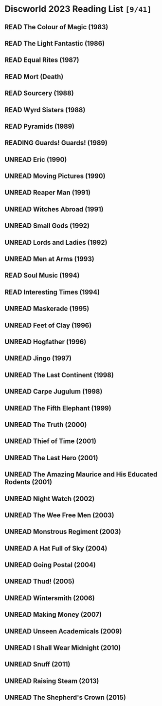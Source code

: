 

# Discworld 2023 Reading List <code>[9/41]</code>


## READ The Colour of Magic (1983)


## READ The Light Fantastic (1986)


## READ Equal Rites (1987)


## READ Mort (Death)


## READ Sourcery (1988)


## READ Wyrd Sisters (1988)


## READ Pyramids (1989)


## READING Guards! Guards! (1989)


## UNREAD Eric (1990)


## UNREAD Moving Pictures (1990)


## UNREAD Reaper Man (1991)


## UNREAD Witches Abroad (1991)


## UNREAD Small Gods (1992)


## UNREAD Lords and Ladies (1992)


## UNREAD Men at Arms (1993)


## READ Soul Music (1994)


## READ Interesting Times (1994)


## UNREAD Maskerade (1995)


## UNREAD Feet of Clay (1996)


## UNREAD Hogfather (1996)


## UNREAD Jingo (1997)


## UNREAD The Last Continent (1998)


## UNREAD Carpe Jugulum (1998)


## UNREAD The Fifth Elephant (1999)


## UNREAD The Truth (2000)


## UNREAD Thief of Time (2001)


## UNREAD The Last Hero (2001)


## UNREAD The Amazing Maurice and His Educated Rodents (2001)


## UNREAD Night Watch (2002)


## UNREAD The Wee Free Men (2003)


## UNREAD Monstrous Regiment (2003)


## UNREAD A Hat Full of Sky (2004)


## UNREAD Going Postal (2004)


## UNREAD Thud! (2005)


## UNREAD Wintersmith (2006)


## UNREAD Making Money (2007)


## UNREAD Unseen Academicals (2009)


## UNREAD I Shall Wear Midnight (2010)


## UNREAD Snuff (2011)


## UNREAD Raising Steam (2013)


## UNREAD The Shepherd's Crown (2015)

